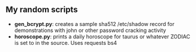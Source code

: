 ## My random scripts

  - **gen_bcrypt.py**: creates a sample sha512 /etc/shadow record for demonstrations with john or other password cracking activity 
  - **horoscope.py**: prints a daily horoscope for taurus or whatever ZODIAC is set to in the source. Uses requests bs4
